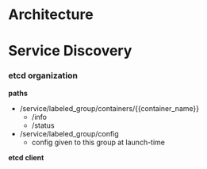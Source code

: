 # Architecture

# Service Discovery

### etcd organization

__paths__
* /service/labeled_group/containers/{{container_name}}
	* /info
	* /status
* /service/labeled_group/config
	* config given to this group at launch-time

__etcd client__


